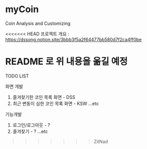 # myCoin
Coin Analysis and Customizing

<<<<<<< HEAD
프로젝트 개요 : https://dssong.notion.site/3bbb3f5a2f64477bb580d7f2ca4ff0be

README 로 위 내용을 옮길 예정
=======

TODO LIST

화면 개발
1. 즐겨찾기한 코인 목록 화면 - DSS
2. 최근 변동이 심한 코인 목록 화면 - KSW
...etc

기능개발
1. 로그인/로그아웃 - ?
2. 즐겨찾기 - ?
...etc
>>>>>>> ZitNad
